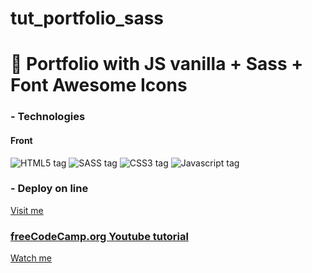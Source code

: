 # tut_portfolio_sass
<h1> 🔷 Portfolio with JS vanilla + Sass + Font Awesome Icons</h1>

<h3>- Technologies</h3>

<h4>Front</h4>

<img src="https://img.shields.io/badge/HTML5-E34F26?style=for-the-badge&logo=html5&logoColor=white&labelColor=101010" alt="HTML5 tag"></img>
<img src="https://img.shields.io/badge/Sass-CC6699?style=for-the-badge&logo=sass&logoColor=white&labelColor=101010" alt="SASS tag"></img>
<img src="https://img.shields.io/badge/CSS3-1572B6?style=for-the-badge&logo=css3&logoColor=white&labelColor=101010" alt="CSS3 tag"></img>
<img src="https://img.shields.io/badge/JavaScript-F7DF1E?style=for-the-badge&logo=javascript&logoColor=white&labelColor=101010" alt="Javascript tag"></img>

<h3>- Deploy on line</h3>
<a href="https://ssergiomc.github.io/tut_portfolio_sass/index.html" target="_blank">Visit me</p>

<h3>freeCodeCamp.org Youtube tutorial</h3>
<a href="https://www.youtube.com/watch?v=_a5j7KoflTs">Watch me</p>
